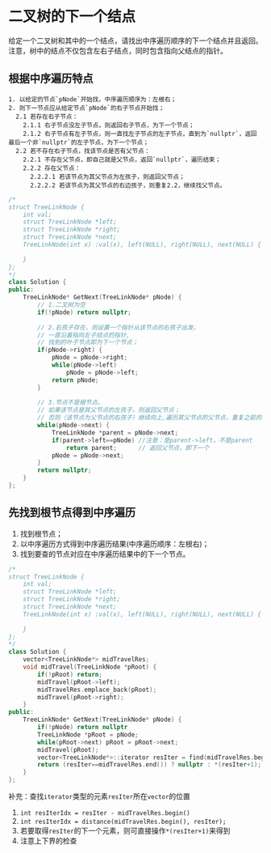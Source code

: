 # 二叉树的下一个结点

给定一个二叉树和其中的一个结点，请找出中序遍历顺序的下一个结点并且返回。注意，树中的结点不仅包含左右子结点，同时包含指向父结点的指针。

## 根据中序遍历特点

```
1. 以给定的节点`pNode`开始找，中序遍历顺序为：左根右；  
2. 则下一节点应从给定节点`pNode`的右子节点开始找；  
  2.1 若存在右子节点：  
    2.1.1 右子节点没左子节点，则返回右子节点，为下一个节点；  
    2.1.2 右子节点有左子节点，则一直找左子节点的左子节点，直到为`nullptr`，返回最后一个非`nullptr`的左子节点，为下一个节点；  
  2.2 若不存在右子节点，找该节点是否有父节点：  
    2.2.1 不存在父节点，即自己就是父节点，返回`nullptr`，遍历结束；  
    2.2.2 存在父节点：  
      2.2.2.1 若该节点为其父节点为左孩子，则返回父节点；  
      2.2.2.2 若该节点为其父节点的右边孩子，则重复2.2，继续找父节点。
```

```cpp
/*
struct TreeLinkNode {
    int val;
    struct TreeLinkNode *left;
    struct TreeLinkNode *right;
    struct TreeLinkNode *next;
    TreeLinkNode(int x) :val(x), left(NULL), right(NULL), next(NULL) {
        
    }
};
*/
class Solution {
public:
    TreeLinkNode* GetNext(TreeLinkNode* pNode) {
        // 1.二叉树为空
        if(!pNode) return nullptr;
        
        // 2.右孩子存在，则设置一个指针从该节点的右孩子出发，
        // 一直沿着指向左子结点的指针,
        // 找到的叶子节点即为下一个节点；
        if(pNode->right) {
            pNode = pNode->right;
            while(pNode->left)
                pNode = pNode->left;
            return pNode;
        }
        
        // 3.节点不是根节点。
        // 如果该节点是其父节点的左孩子，则返回父节点；
        // 否则（该节点为父节点的右孩子）继续向上,遍历其父节点的父节点，重复之前的判断，返回结果
        while(pNode->next) {
            TreeLinkNode *parent = pNode->next;
            if(parent->left==pNode) //注意：是parent->left，不是parent
                return parent;      // 返回父节点，即下一个
            pNode = pNode->next;
        }
        return nullptr;
    }
};
```

## 先找到根节点得到中序遍历

 1. 找到根节点；  
 2. 以中序遍历方式得到中序遍历结果(中序遍历顺序：左根右)；  
 3. 找到要查的节点对应在中序遍历结果中的下一个节点。
 
```cpp
/*
struct TreeLinkNode {
    int val;
    struct TreeLinkNode *left;
    struct TreeLinkNode *right;
    struct TreeLinkNode *next;
    TreeLinkNode(int x) :val(x), left(NULL), right(NULL), next(NULL) {
        
    }
};
*/
class Solution {
    vector<TreeLinkNode*> midTravelRes;
    void midTravel(TreeLinkNode *pRoot) {
        if(!pRoot) return;
        midTravel(pRoot->left);
        midTravelRes.emplace_back(pRoot);
        midTravel(pRoot->right);
    }
public:
    TreeLinkNode* GetNext(TreeLinkNode* pNode) {
        if(!pNode) return nullptr
        TreeLinkNode *pRoot = pNode;
        while(pRoot->next) pRoot = pRoot->next;
        midTravel(pRoot);
        vector<TreeLinkNode*>::iterator resIter = find(midTravelRes.begin(), midTravelRes.end(), pNode);
        return (resIter==midTravelRes.end()) ? nullptr : *(resIter+1);
    }
};
```

补充：查找`iterator`类型的元素`resIter`所在`vector`的位置  
1. `int resIterIdx = resIter - midTravelRes.begin()`  
2. `int resIterIdx = distance(midTravelRes.begin(), resIter);`
3. 若要取得`resIter`的下一个元素，则可直接操作`*(resIter+1)`来得到  
4. 注意上下界的检查  
 
 
